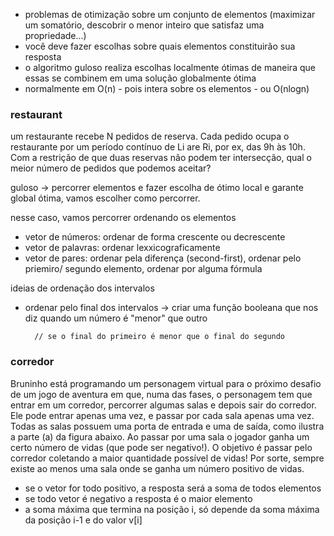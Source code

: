 * problemas de otimização sobre um conjunto de elementos (maximizar um somatório, descobrir o menor inteiro que satisfaz uma propriedade...)
* você deve fazer escolhas sobre quais elementos constituirão sua resposta
* o algoritmo guloso realiza escolhas localmente ótimas de maneira que essas se combinem em uma solução globalmente ótima
* normalmente em O(n) - pois intera sobre os elementos - ou O(nlogn)

### restaurant

um restaurante recebe N pedidos de reserva. Cada pedido ocupa o restaurante por um período contínuo de Li are Ri, por ex, das 9h às 10h. Com a restrição de que duas reservas não podem ter intersecção, qual o meior número de pedidos que podemos aceitar?

guloso -> percorrer elementos e fazer escolha de ótimo local e garante global ótima, vamos escolher como percorrer.

nesse caso, vamos percorrer ordenando os elementos

* vetor de números: ordenar de forma crescente ou decrescente
* vetor de palavras: ordenar lexxicograficamente
* vetor de pares: ordenar pela diferença (second-first), ordenar pelo priemiro/ segundo elemento, ordenar por alguma fórmula

ideias de ordenação dos intervalos

* ordenar pelo final dos intervalos -> criar uma função booleana que nos diz quando um número é "menor" que outro

        // se o final do primeiro é menor que o final do segundo

### corredor

Bruninho está programando um personagem virtual para o próximo desafio de um jogo de aventura em que, numa das fases, o personagem tem que entrar em um corredor, percorrer algumas salas e depois sair do corredor. Ele pode entrar apenas uma vez, e passar por cada sala apenas uma vez. Todas as salas possuem uma porta de entrada e uma de saída, como ilustra a parte (a) da figura abaixo. Ao passar por uma sala o jogador ganha um certo número de vidas (que pode ser negativo!). O objetivo é passar pelo corredor coletando a maior quantidade possível de vidas! Por sorte, sempre existe ao menos uma sala onde se ganha um número positivo de vidas.

- se o vetor for todo positivo, a resposta será a soma de todos elementos
- se todo vetor é negativo a resposta é o maior elemento 
- a soma máxima que termina na posição i, só depende da soma máxima da posição i-1 e do valor v[i]